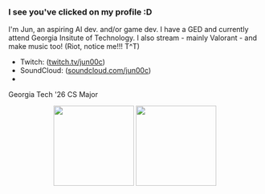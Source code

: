 ### I see you've clicked on my profile :D

I'm Jun, an aspiring AI dev. and/or game dev. I have a GED and currently attend Georgia Insitute of Technology.
I also stream - mainly Valorant - and make music too! (Riot, notice me!!! T^T)
 - Twitch: ([twitch.tv/jun00c](https://www.twitch.tv/jun00c))
 - SoundCloud: ([soundcloud.com/jun00c](https://soundcloud.com/jun-chung-592447168))
 - 


Georgia Tech '26 CS Major

<p align=center>
    <img height=160 align="center" src="https://github-readme-stats.vercel.app/api?username=JunChung11&show_icons=true&theme=midnight-purple">
    <img height=160 align="center" src="https://github-readme-stats.vercel.app/api/top-langs/?username=JunChung11&layout=compact&theme=midnight-purple">
</p>
